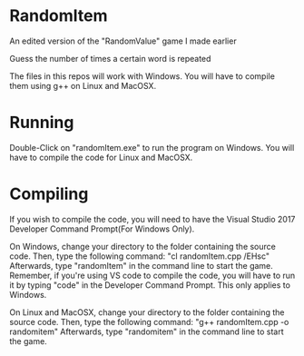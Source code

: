 # RandomItem
An edited version of the "RandomValue" game I made earlier

Guess the number of times a certain word is repeated

The files in this repos will work with Windows. You will have to compile them using g++ on Linux and MacOSX.

# Running
Double-Click on "randomItem.exe" to run the program on Windows. You will have to compile the code for Linux and MacOSX.

# Compiling
If you wish to compile the code, you will need to have the Visual Studio 2017 Developer Command Prompt(For Windows Only).

On Windows, change your directory to the folder containing the source code. Then, type the following command: "cl randomItem.cpp /EHsc" Afterwards, type "randomItem" in the command line to start the game. Remember, if you're using VS code to compile the code, you will have to run it by typing "code" in the Developer Command Prompt. This only applies to Windows.

On Linux and MacOSX, change your directory to the folder containing the source code. Then, type the following command: "g++ randomItem.cpp -o randomitem" Afterwards, type "randomitem" in the command line to start the game.
